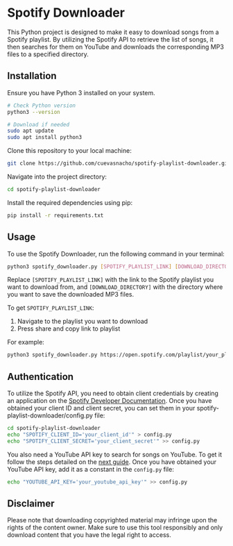 # Spotify Downloader

This Python project is designed to make it easy to download songs from a Spotify playlist. By utilizing the Spotify API to retrieve the list of songs, it then searches for them on YouTube and downloads the corresponding MP3 files to a specified directory.

## Installation

Ensure you have Python 3 installed on your system.

```bash
# Check Python version
python3 --version

# Download if needed
sudo apt update
sudo apt install python3
```

Clone this repository to your local machine:

```bash
git clone https://github.com/cuevasnacho/spotify-playlist-downloader.git
```

Navigate into the project directory:

```bash
cd spotify-playlist-downloader
```

Install the required dependencies using pip:

```bash
pip install -r requirements.txt
```

## Usage

To use the Spotify Downloader, run the following command in your terminal:

```bash
python3 spotify_downloader.py [SPOTIFY_PLAYLIST_LINK] [DOWNLOAD_DIRECTORY]
```

Replace `[SPOTIFY_PLAYLIST_LINK]` with the link to the Spotify playlist you want to download from, and `[DOWNLOAD_DIRECTORY]` with the directory where you want to save the downloaded MP3 files.

To get `SPOTIFY_PLAYLIST_LINK`:
1. Navigate to the playlist you want to download
2. Press share and copy link to playlist

For example:

```bash
python3 spotify_downloader.py https://open.spotify.com/playlist/your_playlist_id /path/to/download/directory
```

## Authentication

To utilize the Spotify API, you need to obtain client credentials by creating an application on the [Spotify Developer Documentation](https://developer.spotify.com/documentation/web-api). Once you have obtained your client ID and client secret, you can set them in your spotify-playlist-downloader/config.py file:

```bash
cd spotify-playlist-downloader
echo "SPOTIFY_CLIENT_ID='your_client_id'" > config.py
echo "SPOTIFY_CLIENT_SECRET='your_client_secret'" >> config.py
```

You also need a YouTube API key to search for songs on YouTube. To get it follow the steps detailed on the [next guide](https://developers.google.com/youtube/registering_an_application). Once you have obtained your YouTube API key, add it as a constant in the `config.py` file:

```bash
echo "YOUTUBE_API_KEY='your_youtube_api_key'" >> config.py
```

## Disclaimer

Please note that downloading copyrighted material may infringe upon the rights of the content owner. Make sure to use this tool responsibly and only download content that you have the legal right to access.
